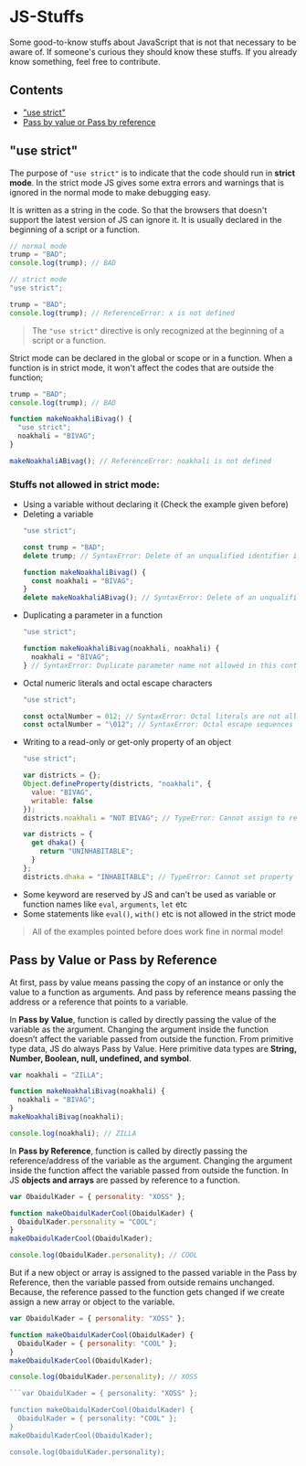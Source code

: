 # JS-Stuffs
Some good-to-know stuffs about JavaScript that is not that necessary to be aware of. If someone's curious they should know these stuffs. If you already know something, feel free to contribute.

## Contents
* ["use strict"](#use-strict)
* [Pass by value or Pass by reference](#Pass-by-value-or-Pass-by-reference)

## "use strict"
The purpose of `"use strict"` is to indicate that the code should run in **strict mode**. In the strict mode JS gives some extra errors and warnings that is ignored in the normal mode to make debugging easy.

It is written as a string in the code. So that the browsers that doesn't support the latest version of JS can ignore it. It is usually declared in the beginning of a script or a function.

```js
// normal mode
trump = "BAD";
console.log(trump); // BAD
```

```js
// strict mode
"use strict";

trump = "BAD";
console.log(trump); // ReferenceError: x is not defined
```

> The `"use strict"` directive is only recognized at the beginning of a script or a function.

Strict mode can be declared in the global or scope or in a function. When a function is in strict mode, it won't affect the codes that are outside the function;

```js
trump = "BAD";
console.log(trump); // BAD

function makeNoakhaliBivag() {
  "use strict";
  noakhali = "BIVAG";
}

makeNoakhaliABivag(); // ReferenceError: noakhali is not defined
```

### Stuffs not allowed in strict mode:
* Using a variable without declaring it (Check the example given before)
* Deleting a variable
  ```js
  "use strict";

  const trump = "BAD";
  delete trump; // SyntaxError: Delete of an unqualified identifier in strict mode.

  function makeNoakhaliBivag() {
    const noakhali = "BIVAG";
  }
  delete makeNoakhaliABivag(); // SyntaxError: Delete of an unqualified identifier in strict mode.
  ```
* Duplicating a parameter in a function
  ```js
  "use strict";

  function makeNoakhaliBivag(noakhali, noakhali) {
    noakhali = "BIVAG";
  } // SyntaxError: Duplicate parameter name not allowed in this context
  ```
* Octal numeric literals and octal escape characters
  ```js
  "use strict";

  const octalNumber = 012; // SyntaxError: Octal literals are not allowed in strict mode.
  const octalNumber = "\012"; // SyntaxError: Octal escape sequences are not allowed in strict mode.
  ```
* Writing to a read-only or get-only property of an object
  ```js
  "use strict";

  var districts = {};
  Object.defineProperty(districts, "noakhali", {
    value: "BIVAG",
    writable: false
  });
  districts.noakhali = "NOT BIVAG"; // TypeError: Cannot assign to read only property 'noakhali' of object '#<Object>'
  
  var districts = {
    get dhaka() {
      return "UNINHABITABLE";
    }
  };
  districts.dhaka = "INHABITABLE"; // TypeError: Cannot set property dhaka of #<Object> which has only a getter
  ```
* Some keyword are reserved by JS and can't be used as variable or function names like `eval`, `arguments`, `let` etc
* Some statements like `eval()`, `with()` etc is not allowed in the strict mode
> All of the examples pointed before does work fine in normal mode!

## Pass by Value or Pass by Reference
At first, pass by value means passing the copy of an instance or only the value to a function as arguments. And pass by reference means passing the address or a reference that points to a variable.

In **Pass by Value**, function is called by directly passing the value of the variable as the argument. Changing the argument inside the function doesn’t affect the variable passed from outside the function. From primitive type data, JS do always Pass by Value. Here primitive data types are **String, Number, Boolean, null, undefined, and symbol**.

```js
var noakhali = "ZILLA";

function makeNoakhaliBivag(noakhali) {
  noakhali = "BIVAG";
}
makeNoakhaliBivag(noakhali);

console.log(noakhali); // ZILLA
```
In **Pass by Reference**, function is called by directly passing the reference/address of the variable as the argument. Changing the argument inside the function affect the variable passed from outside the function. In JS **objects and arrays** are passed by reference to a function.
```js
var ObaidulKader = { personality: "XOSS" };

function makeObaidulKaderCool(ObaidulKader) {
  ObaidulKader.personality = "COOL";
}
makeObaidulKaderCool(ObaidulKader);

console.log(ObaidulKader.personality); // COOL
```

But if a new object or array is assigned to the passed variable in the Pass by Reference, then the variable passed from outside remains unchanged. Because, the reference passed to the function gets changed if we create assign a new array or object to the variable.
```js
var ObaidulKader = { personality: "XOSS" };

function makeObaidulKaderCool(ObaidulKader) {
  ObaidulKader = { personality: "COOL" };
}
makeObaidulKaderCool(ObaidulKader);

console.log(ObaidulKader.personality); // XOSS

```var ObaidulKader = { personality: "XOSS" };

function makeObaidulKaderCool(ObaidulKader) {
  ObaidulKader = { personality: "COOL" };
}
makeObaidulKaderCool(ObaidulKader);

console.log(ObaidulKader.personality);
